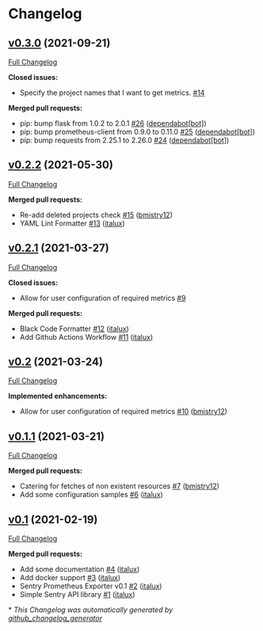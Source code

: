 # Changelog

## [v0.3.0](https://github.com/italux/sentry-prometheus-exporter/tree/v0.3.0) (2021-09-21)

[Full Changelog](https://github.com/italux/sentry-prometheus-exporter/compare/v0.2.2...v0.3.0)

**Closed issues:**

- Specify the project names that I want to get metrics. [\#14](https://github.com/italux/sentry-prometheus-exporter/issues/14)

**Merged pull requests:**

- pip: bump flask from 1.0.2 to 2.0.1 [\#26](https://github.com/italux/sentry-prometheus-exporter/pull/26) ([dependabot[bot]](https://github.com/apps/dependabot))
- pip: bump prometheus-client from 0.9.0 to 0.11.0 [\#25](https://github.com/italux/sentry-prometheus-exporter/pull/25) ([dependabot[bot]](https://github.com/apps/dependabot))
- pip: bump requests from 2.25.1 to 2.26.0 [\#24](https://github.com/italux/sentry-prometheus-exporter/pull/24) ([dependabot[bot]](https://github.com/apps/dependabot))

## [v0.2.2](https://github.com/italux/sentry-prometheus-exporter/tree/v0.2.2) (2021-05-30)

[Full Changelog](https://github.com/italux/sentry-prometheus-exporter/compare/v0.2.1...v0.2.2)

**Merged pull requests:**

- Re-add deleted projects check [\#15](https://github.com/italux/sentry-prometheus-exporter/pull/15) ([bmistry12](https://github.com/bmistry12))
- YAML Lint Formatter [\#13](https://github.com/italux/sentry-prometheus-exporter/pull/13) ([italux](https://github.com/italux))

## [v0.2.1](https://github.com/italux/sentry-prometheus-exporter/tree/v0.2.1) (2021-03-27)

[Full Changelog](https://github.com/italux/sentry-prometheus-exporter/compare/v0.2...v0.2.1)

**Closed issues:**

- Allow for user configuration of required metrics [\#9](https://github.com/italux/sentry-prometheus-exporter/issues/9)

**Merged pull requests:**

- Black Code Formatter [\#12](https://github.com/italux/sentry-prometheus-exporter/pull/12) ([italux](https://github.com/italux))
- Add Github Actions Workflow [\#11](https://github.com/italux/sentry-prometheus-exporter/pull/11) ([italux](https://github.com/italux))

## [v0.2](https://github.com/italux/sentry-prometheus-exporter/tree/v0.2) (2021-03-24)

[Full Changelog](https://github.com/italux/sentry-prometheus-exporter/compare/v0.1.1...v0.2)

**Implemented enhancements:**

- Allow for user configuration of required metrics [\#10](https://github.com/italux/sentry-prometheus-exporter/pull/10) ([bmistry12](https://github.com/bmistry12))

## [v0.1.1](https://github.com/italux/sentry-prometheus-exporter/tree/v0.1.1) (2021-03-21)

[Full Changelog](https://github.com/italux/sentry-prometheus-exporter/compare/v0.1...v0.1.1)

**Merged pull requests:**

- Catering for fetches of non existent resources [\#7](https://github.com/italux/sentry-prometheus-exporter/pull/7) ([bmistry12](https://github.com/bmistry12))
- Add some configuration samples [\#6](https://github.com/italux/sentry-prometheus-exporter/pull/6) ([italux](https://github.com/italux))

## [v0.1](https://github.com/italux/sentry-prometheus-exporter/tree/v0.1) (2021-02-19)

[Full Changelog](https://github.com/italux/sentry-prometheus-exporter/compare/1bf7b07c407f60dc25b734b58383ba7f381eb865...v0.1)

**Merged pull requests:**

- Add some documentation [\#4](https://github.com/italux/sentry-prometheus-exporter/pull/4) ([italux](https://github.com/italux))
- Add docker support [\#3](https://github.com/italux/sentry-prometheus-exporter/pull/3) ([italux](https://github.com/italux))
- Sentry Prometheus Exporter v0.1 [\#2](https://github.com/italux/sentry-prometheus-exporter/pull/2) ([italux](https://github.com/italux))
- Simple Sentry API library [\#1](https://github.com/italux/sentry-prometheus-exporter/pull/1) ([italux](https://github.com/italux))



\* *This Changelog was automatically generated by [github_changelog_generator](https://github.com/github-changelog-generator/github-changelog-generator)*
